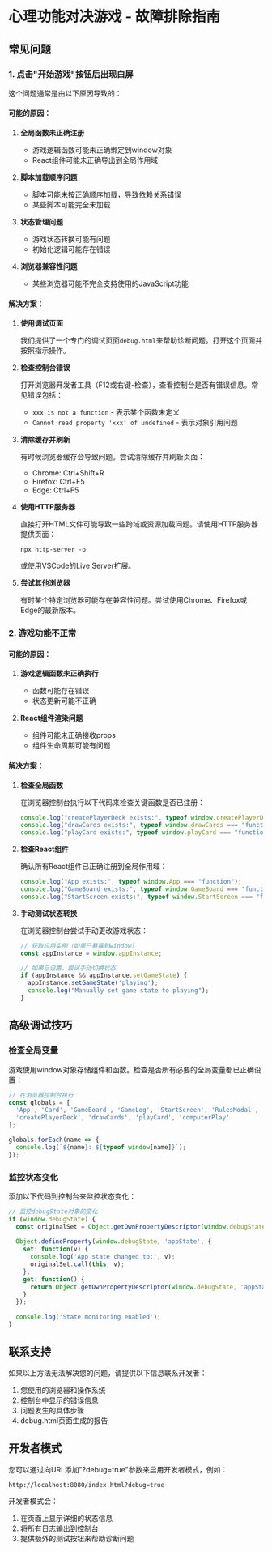 # 心理功能对决游戏 - 故障排除指南

## 常见问题

### 1. 点击"开始游戏"按钮后出现白屏

这个问题通常是由以下原因导致的：

#### 可能的原因：

1. **全局函数未正确注册**
   - 游戏逻辑函数可能未正确绑定到window对象
   - React组件可能未正确导出到全局作用域

2. **脚本加载顺序问题**
   - 脚本可能未按正确顺序加载，导致依赖关系错误
   - 某些脚本可能完全未加载

3. **状态管理问题**
   - 游戏状态转换可能有问题
   - 初始化逻辑可能存在错误

4. **浏览器兼容性问题**
   - 某些浏览器可能不完全支持使用的JavaScript功能

#### 解决方案：

1. **使用调试页面**
   
   我们提供了一个专门的调试页面`debug.html`来帮助诊断问题。打开这个页面并按照指示操作。

2. **检查控制台错误**
   
   打开浏览器开发者工具（F12或右键-检查），查看控制台是否有错误信息。常见错误包括：
   - `xxx is not a function` - 表示某个函数未定义
   - `Cannot read property 'xxx' of undefined` - 表示对象引用问题

3. **清除缓存并刷新**
   
   有时候浏览器缓存会导致问题。尝试清除缓存并刷新页面：
   - Chrome: Ctrl+Shift+R
   - Firefox: Ctrl+F5
   - Edge: Ctrl+F5

4. **使用HTTP服务器**
   
   直接打开HTML文件可能导致一些跨域或资源加载问题。请使用HTTP服务器提供页面：
   ```
   npx http-server -o
   ```
   或使用VSCode的Live Server扩展。

5. **尝试其他浏览器**
   
   有时某个特定浏览器可能存在兼容性问题。尝试使用Chrome、Firefox或Edge的最新版本。

### 2. 游戏功能不正常

#### 可能的原因：

1. **游戏逻辑函数未正确执行**
   - 函数可能存在错误
   - 状态更新可能不正确

2. **React组件渲染问题**
   - 组件可能未正确接收props
   - 组件生命周期可能有问题

#### 解决方案：

1. **检查全局函数**
   
   在浏览器控制台执行以下代码来检查关键函数是否已注册：
   ```javascript
   console.log("createPlayerDeck exists:", typeof window.createPlayerDeck === "function");
   console.log("drawCards exists:", typeof window.drawCards === "function");
   console.log("playCard exists:", typeof window.playCard === "function");
   ```

2. **检查React组件**
   
   确认所有React组件已正确注册到全局作用域：
   ```javascript
   console.log("App exists:", typeof window.App === "function");
   console.log("GameBoard exists:", typeof window.GameBoard === "function");
   console.log("StartScreen exists:", typeof window.StartScreen === "function");
   ```

3. **手动测试状态转换**
   
   在浏览器控制台尝试手动更改游戏状态：
   ```javascript
   // 获取应用实例（如果已暴露到window）
   const appInstance = window.appInstance;
   
   // 如果已设置，尝试手动切换状态
   if (appInstance && appInstance.setGameState) {
     appInstance.setGameState('playing');
     console.log("Manually set game state to playing");
   }
   ```

## 高级调试技巧

### 检查全局变量

游戏使用window对象存储组件和函数。检查是否所有必要的全局变量都已正确设置：

```javascript
// 在浏览器控制台执行
const globals = [
  'App', 'Card', 'GameBoard', 'GameLog', 'StartScreen', 'RulesModal', 'GameOverScreen',
  'createPlayerDeck', 'drawCards', 'playCard', 'computerPlay'
];

globals.forEach(name => {
  console.log(`${name}: ${typeof window[name]}`);
});
```

### 监控状态变化

添加以下代码到控制台来监控状态变化：

```javascript
// 监控debugState对象的变化
if (window.debugState) {
  const originalSet = Object.getOwnPropertyDescriptor(window.debugState, 'appState').set;
  
  Object.defineProperty(window.debugState, 'appState', {
    set: function(v) {
      console.log('App state changed to:', v);
      originalSet.call(this, v);
    },
    get: function() {
      return Object.getOwnPropertyDescriptor(window.debugState, 'appState').get.call(this);
    }
  });
  
  console.log('State monitoring enabled');
}
```

## 联系支持

如果以上方法无法解决您的问题，请提供以下信息联系开发者：

1. 您使用的浏览器和操作系统
2. 控制台中显示的错误信息
3. 问题发生的具体步骤
4. debug.html页面生成的报告

## 开发者模式

您可以通过向URL添加"?debug=true"参数来启用开发者模式，例如：

```
http://localhost:8080/index.html?debug=true
```

开发者模式会：
1. 在页面上显示详细的状态信息
2. 将所有日志输出到控制台
3. 提供额外的测试按钮来帮助诊断问题 